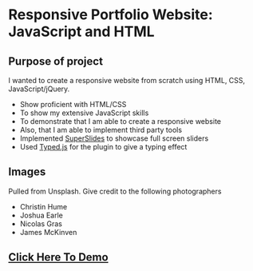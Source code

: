 # Responsive Portfolio Website: JavaScript and HTML

## Purpose of project

I wanted to create a responsive website from scratch using HTML, CSS, JavaScript/jQuery.

- Show proficient with HTML/CSS
- To show my extensive JavaScript skills
- To demonstrate that I am able to create a responsive website
- Also, that I am able to implement third party tools
- Implemented [SuperSlides](https://github.com/nicinabox/superslides) to showcase full screen sliders
- Used [Typed.js](https://github.com/mattboldt/typed.js/) for the plugin to give a typing effect

## Images

Pulled from Unsplash.  Give credit to the following photographers

- Christin Hume
- Joshua Earle
- Nicolas Gras
- James McKinven  

## [Click Here To Demo](https://vronney.github.io/responsive_portfolio/)